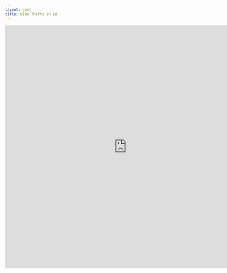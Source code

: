 ```yaml
---
layout: post
title: Bike Thefts in LA
---
```

<iframe src="https://jclark.shinyapps.io/bikemapfast/" style="border: none; width: 800px; height: 800px"></iframe>
